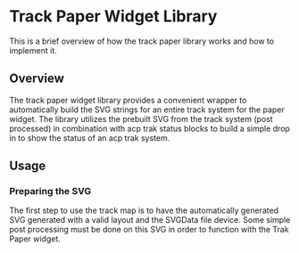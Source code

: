 # Track Paper Widget Library
This is a brief overview of how the track paper library works and how to implement it.

## Overview
The track paper widget library provides a convenient wrapper to automatically build the SVG strings for an entire track system for the paper widget. The library utilizes the prebuilt SVG from the track system (post processed) in combination with acp trak status blocks to build a simple drop in to show the status of an acp trak system.

## Usage
### Preparing the SVG 
   The first step to use the track map is to have the automatically generated SVG generated with a valid layout and the SVGData file device. Some simple post processing must be done on this SVG in order to function with the Trak Paper widget.